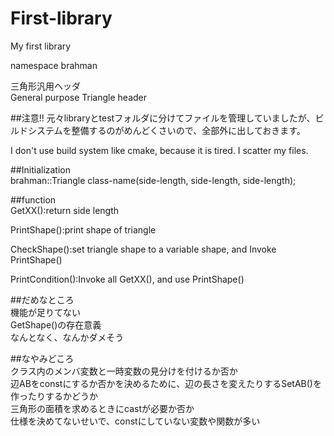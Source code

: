 # First-library
My first library

namespace brahman<br>

三角形汎用ヘッダ<br>
General purpose Triangle header<br>

##注意!!
元々libraryとtestフォルダに分けてファイルを管理していましたが、ビルドシステムを整備するのがめんどくさいので、全部外に出しておきます。

I don't use build system like cmake, because it is tired.
I scatter my files.

##Initialization<br>
brahman::Triangle<typename> class-name(side-length, side-length, side-length);<br>

##function<br>
GetXX():return side length<br>

PrintShape():print shape of triangle<br>

CheckShape():set triangle shape to a variable shape, and Invoke PrintShape()<br>

PrintCondition():Invoke all GetXX(), and use PrintShape()<br>

##だめなところ<br>
機能が足りてない<br>
GetShape()の存在意義<br>
なんとなく、なんかダメそう<br>

##なやみどころ<br>
クラス内のメンバ変数と一時変数の見分けを付けるか否か<br>
辺ABをconstにするか否かを決めるために、辺の長さを変えたりするSetAB()を作ったりするかどうか<br>
三角形の面積を求めるときにcastが必要か否か<br>
仕様を決めてないせいで、constにしていない変数や関数が多い<br>
